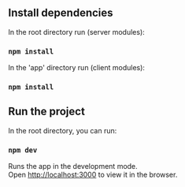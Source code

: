 ## Install dependencies

In the root directory run (server modules):
### `npm install`

In the 'app' directory run (client modules):

### `npm install`

## Run the project

In the root directory, you can run:

### `npm dev`

Runs the app in the development mode.\
Open [http://localhost:3000](http://localhost:3000) to view it in the browser.

